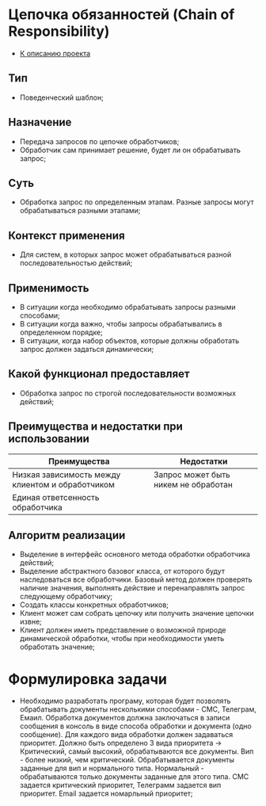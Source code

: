 # Цепочка обязанностей (Chain of Responsibility)
* [К описанию проекта](https://github.com/engine-it-in/java-design-patterns)
## Тип
* Поведенческий шаблон;
## Назначение
* Передача запросов по цепочке обработчиков;
* Обработчик сам принимает решение, будет ли он обрабатывать запрос;
## Суть
* Обработка запрос по определенным этапам. Разные запросы могут обрабатываться разными этапами;
## Контекст применения
* Для систем, в которых запрос может обрабатываться разной последовательностью действий;
## Применимость
* В ситуации когда необходимо обрабатывать запросы разными способами; 
* В ситуации когда важно, чтобы запросы обрабатывались в определенном порядке;
* В ситуации, когда набор объектов, которые должны обработать запрос должен задаться динамически;
## Какой функционал предоставляет
* Обработка запрос по строгой последовательности возможных действий;
## Преимущества и недостатки при использовании
| Преимущества                                     | Недостатки                           |
|--------------------------------------------------|--------------------------------------|
| Низкая зависимость между клиентом и обработчиком | Запрос может быть никем не обработан |
| Единая ответсенность обработчика                 |                                      |
## Алгоритм реализации
* Выделение в интерфейс основного метода обработки обработчика действий;
* Выделение абстрактного базовог класса, 
от которого будут наследоваться все обработчики. Базовый метод должен 
проверять наличие значения, выполнять действие и перенаправлять запрос 
следующему обработчику;
* Создать классы конкретных обработчиков;
* Клиент может сам собрать цепочку или получить значение цепочки извне;
* Клиент должен иметь представление о возможной природе динамической обработки, 
чтобы при необходимости уметь обработать значение;
# Формулировка задачи
* Необходимо разработать програму, которая будет позволять обрабатывать документы 
несколькими способами - СМС, Телеграм, Емаил. Обработка документов должна заключаться в записи сообщения в консоль
в виде способа обработки и документа (одно сообщение). Для каждого вида обработки должен задаваться приоритет. 
Должно быть определено 3 вида приоритета -> Критический, самый высокий, обрабатываются все документы. 
Вип - более низкий, чем критический. Обрабатывается документы заданные для вип и нормального типа. 
Нормальный - обрабатываются только документы заданные для этого типа. 
СМС задается критический приоритет, Телеграмм задается вип приоритет. Email задается номарльный приоритет;